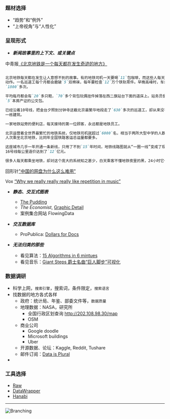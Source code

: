 ### 题材选择
- “趋势”和“例外”
- “上帝视角”与“人性化”

### 呈现形式
 
- **_新闻故事里的上下文、或关键点_**

中青报[《北京地铁是一个每天都在发生奇迹的地方》](https://mp.weixin.qq.com/s?__biz=MzA3NTc2NDY5MA==&mid=2653041384&idx=1&sn=71762c9c8eb0644ef9116033c40d6d3c&chksm=84bd1455b3ca9d43916e2285454d61799ee480d0e16eeb8319d7c154f09ffe737e9bdd5df49d&mpshare=1&scene=1&srcid=&pass_ticket=fKUfGHgeEKtpamITIOiVGm2Ildeihe6XLUB7%2FJSuNQPK61%2BM4XJHcjkTCqkjmkW6#rd)

```markdown

北京地铁每天都在发生让人意想不到的故事。有的地铁司机一天要喝`11`包咖啡，而这些人每天要重复`960`多次手势
动作。一名巡道工每个月都会磨破`5`双棉袜，每年要检查`12`万个铁轨零件。早晚高峰时，车站广播员要把一句话重复
`1800`多次。

平均每月都会有`20`多只鞋，`70`多个背包玩偶挂件掉落在西二旗站台下面的道床上。站务员曾在那里捡到一个装有
`5`本房产证的公文包。

已经沿着10号线，把金台夕照到分钟寺这截北京最繁华地段走了`630`多次的巡道工，却从来没有走进过头顶上的任何
一栋建筑。

一家地铁站旁的便利店，每天接待的第一位顾客，永远都是地铁员工。

北京运营着全世界最繁忙的地铁系统，仅地铁司机就超过`6000`名，相当于两所大型中学的人数规模。2017年共有`38.7`亿
人次乘坐北京地铁，比同年全国铁路客运总运量都要多。

这座城市几乎一年开通一条新线，只用了不到`15`年时间，地铁线路图就从“一圈一线”变成了现在的“电路板”，新开通的
16号线每公里造价达到了`12`亿元。

很多人每天都乘坐地铁，却对这个庞大的系统知之甚少，白天乘客不懂地铁夜里的黑，24小时它一刻都没停止过紧张的运行。

```

回形针["中国的网盘为什么这么难用"](https://www.bilibili.com/video/av58647793)

Vox [“Why we really really really like repetition in  music”](https://www.youtube.com/watch?v=HzzmqUoQobc&list=WL&index=8&t=0s)


- **_静态、交互式图表_**
  - [The Pudding](https://pudding.cool/)
  - *The Economist*, [Graphic Detail](https://www.economist.com/graphic-detail/)
  - 案例集合网站 FlowingData

- **_交互数据库_**
  - ProPublica: [Dollars for Docs](https://projects.propublica.org/docdollars/)

- **_无法归类的那些_**
  - 看见算法：[15 Algorithms in 6 mintues](https://www.youtube.com/watch?v=kPRA0W1kECg&feature=youtu.be)
  - 看见音乐：[Giant Steps 爵士名曲“巨人脚步”可视化](https://www.youtube.com/watch?v=rh6WTAHKYTc&list=WL&index=4&t=0s)

### 数据调研
- 科学上网，`搜索引擎`，搜索词，条件限定，`搜索语言`
- 找数据的地方各式各样
  - 政府：统计局、年鉴、部委文件等，`数据质量`
  - 地理数据：NASA，研究所
    - 全国行政区划查询 http://202.108.98.30/map
    - OSM
  - 商业公司
    - Google doodle
    - Microsoft buildings
    - Uber
  - 开源数据、论坛：Kaggle, Reddit, Tushare
  - 邮件订阅：[Data is Plural](https://tinyletter.com/data-is-plural/archive)
- 

### 工具选择

- [Raw](https://rawgraphs.io/)
- [DataWrapper](https://www.datawrapper.de/)
- [Hanabi](http://hanabi.data-viz.cn/index)

* * *
![Branching](https://haoyuns.github.io/hanabi.png)
